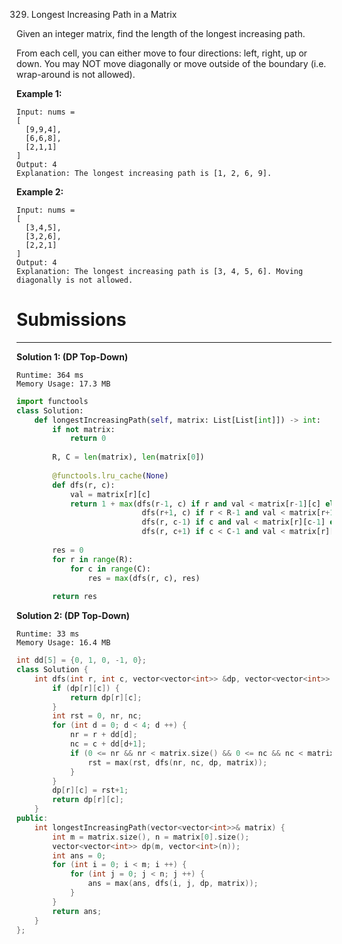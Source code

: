 329. Longest Increasing Path in a Matrix

Given an integer matrix, find the length of the longest increasing path.

From each cell, you can either move to four directions: left, right, up or down. You may NOT move diagonally or move outside of the boundary (i.e. wrap-around is not allowed).

**Example 1:**
```
Input: nums = 
[
  [9,9,4],
  [6,6,8],
  [2,1,1]
] 
Output: 4 
Explanation: The longest increasing path is [1, 2, 6, 9].
```

**Example 2:**
```
Input: nums = 
[
  [3,4,5],
  [3,2,6],
  [2,2,1]
] 
Output: 4 
Explanation: The longest increasing path is [3, 4, 5, 6]. Moving diagonally is not allowed.
```

# Submissions
---
**Solution 1: (DP Top-Down)**
```
Runtime: 364 ms
Memory Usage: 17.3 MB
```
```python
import functools
class Solution:
    def longestIncreasingPath(self, matrix: List[List[int]]) -> int:
        if not matrix:
            return 0
        
        R, C = len(matrix), len(matrix[0])
        
        @functools.lru_cache(None)
        def dfs(r, c):
            val = matrix[r][c]
            return 1 + max(dfs(r-1, c) if r and val < matrix[r-1][c] else 0,
                            dfs(r+1, c) if r < R-1 and val < matrix[r+1][c] else 0,
                            dfs(r, c-1) if c and val < matrix[r][c-1] else 0,
                            dfs(r, c+1) if c < C-1 and val < matrix[r][c+1] else 0)
        
        res = 0
        for r in range(R):
            for c in range(C):
                res = max(dfs(r, c), res)
        
        return res
```

**Solution 2: (DP Top-Down)**
```
Runtime: 33 ms
Memory Usage: 16.4 MB
```
```c++
int dd[5] = {0, 1, 0, -1, 0};
class Solution {
    int dfs(int r, int c, vector<vector<int>> &dp, vector<vector<int>> &matrix) {
        if (dp[r][c]) {
            return dp[r][c];
        }
        int rst = 0, nr, nc;
        for (int d = 0; d < 4; d ++) {
            nr = r + dd[d];
            nc = c + dd[d+1];
            if (0 <= nr && nr < matrix.size() && 0 <= nc && nc < matrix[0].size() && matrix[nr][nc] > matrix[r][c]) {
                rst = max(rst, dfs(nr, nc, dp, matrix));
            }
        }
        dp[r][c] = rst+1;
        return dp[r][c];
    }
public:
    int longestIncreasingPath(vector<vector<int>>& matrix) {
        int m = matrix.size(), n = matrix[0].size();
        vector<vector<int>> dp(m, vector<int>(n));
        int ans = 0;
        for (int i = 0; i < m; i ++) {
            for (int j = 0; j < n; j ++) {
                ans = max(ans, dfs(i, j, dp, matrix));
            }
        }
        return ans;
    }
};
```
